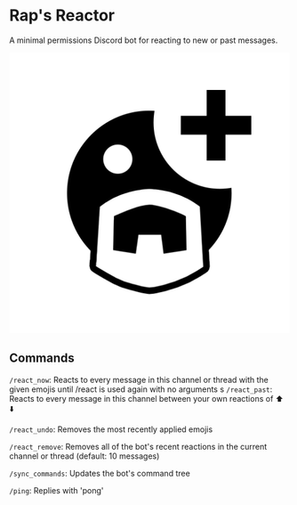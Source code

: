 # Rap's Reactor 
A minimal permissions Discord bot for reacting to new or past messages.

![Alt text](imgs/avatar/Rap's%20Reactor%20Avatar@0,5x.png "Rap's Reactor Avatar")

## Commands

`/react_now`: Reacts to every message in this channel or thread with the given emojis until /react is used again with no arguments
s
`/react_past`: Reacts to every message in this channel between your own reactions of :arrow_up: :arrow_down:

`/react_undo`: Removes the most recently applied emojis

`/react_remove`: Removes all of the bot's recent reactions in the current channel or thread (default: 10 messages)

`/sync_commands`: Updates the bot's command tree

`/ping`: Replies with 'pong'